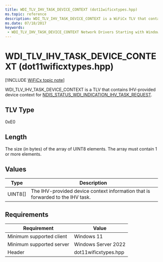 ```yaml
---
title: WDI_TLV_IHV_TASK_DEVICE_CONTEXT (dot11wificxtypes.hpp)
ms.topic: reference
description: WDI_TLV_IHV_TASK_DEVICE_CONTEXT is a WiFiCx TLV that contains IHV-provided device context for NDIS_STATUS_WDI_INDICATION_IHV_TASK_REQUEST.
ms.date: 07/18/2017
keywords:
 - WDI_TLV_IHV_TASK_DEVICE_CONTEXT Network Drivers Starting with Windows Vista
---
```


# WDI\_TLV\_IHV\_TASK\_DEVICE\_CONTEXT (dot11wificxtypes.hpp)

[!INCLUDE [WiFiCx topic note](../includes/wificx-version-warning.md)]


WDI\_TLV\_IHV\_TASK\_DEVICE\_CONTEXT is a TLV that contains IHV-provided device context for [NDIS\_STATUS\_WDI\_INDICATION\_IHV\_TASK\_REQUEST](./ndis-status-wdi-indication-ihv-task-request.md).

## TLV Type


0xE0

## Length


The size (in bytes) of the array of UINT8 elements. The array must contain 1 or more elements.

## Values


| Type      | Description                                                                    |
|-----------|--------------------------------------------------------------------------------|
| UINT8\[\] | The IHV-provided device context information that is forwarded to the IHV task. |

 

## Requirements

|Requirement|Value|
|--- |--- |
|Minimum supported client|Windows 11|
|Minimum supported server|Windows Server 2022|
|Header|dot11wificxtypes.hpp|

 

